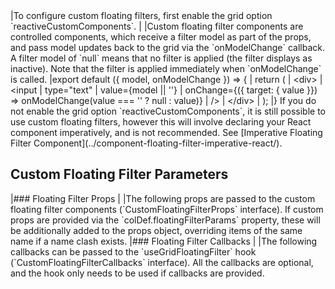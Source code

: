<framework-specific-section frameworks="react">
|To configure custom floating filters, first enable the grid option `reactiveCustomComponents`.
|
|Custom floating filter components are controlled components, which receive a filter model as part of the props, and pass model updates back to the grid via the `onModelChange` callback. A filter model of `null` means that no filter is applied (the filter displays as inactive). Note that the filter is applied immediately when `onModelChange` is called.
</framework-specific-section>

<framework-specific-section frameworks="react">
<snippet transform={false} language="jsx">
|export default ({ model, onModelChange }) => {
|    return (
|        &lt;div>
|            &lt;input
|                type="text"
|                value={model || ''}
|                onChange={({ target: { value }}) => onModelChange(value === '' ? null : value)}
|            />
|        &lt;/div>
|    );
|}
</snippet>
</framework-specific-section>

<framework-specific-section frameworks="react">
<note>If you do not enable the grid option `reactiveCustomComponents`, it is still possible to use custom floating filters, however this will involve declaring your React component imperatively, and is not recommended. See [Imperative Floating Filter Component](../component-floating-filter-imperative-react/).</note>
</framework-specific-section>

<framework-specific-section frameworks="react">
<h2 id="custom-floating-filter-parameters">Custom Floating Filter Parameters</h2>
</framework-specific-section>

<framework-specific-section frameworks="react">
|### Floating Filter Props
|
|The following props are passed to the custom floating filter components (`CustomFloatingFilterProps` interface). If custom props are provided via the `colDef.floatingFilterParams` property, these will be additionally added to the props object, overriding items of the same name if a name clash exists.
</framework-specific-section>
<framework-specific-section frameworks="react">
<interface-documentation interfaceName='CustomFloatingFilterProps' config='{ "description": "" }'></interface-documentation>
</framework-specific-section>
<framework-specific-section frameworks="react">
|### Floating Filter Callbacks
|
|The following callbacks can be passed to the `useGridFloatingFilter` hook (`CustomFloatingFilterCallbacks` interface). All the callbacks are optional, and the hook only needs to be used if callbacks are provided.
</framework-specific-section>
<framework-specific-section frameworks="react">
<interface-documentation interfaceName='CustomFloatingFilterCallbacks' config='{ "description": "" }'></interface-documentation>
</framework-specific-section>
